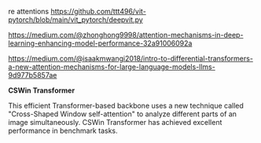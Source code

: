 re attentions https://github.com/ttt496/vit-pytorch/blob/main/vit_pytorch/deepvit.py

https://medium.com/@zhonghong9998/attention-mechanisms-in-deep-learning-enhancing-model-performance-32a91006092a

https://medium.com/@isaakmwangi2018/intro-to-differential-transformers-a-new-attention-mechanisms-for-large-language-models-llms-9d977b5857ae

**CSWin Transformer**

This efficient Transformer-based backbone uses a new technique called "Cross-Shaped Window self-attention" to analyze different parts of an image simultaneously. CSWin Transformer has achieved excellent performance in benchmark tasks.